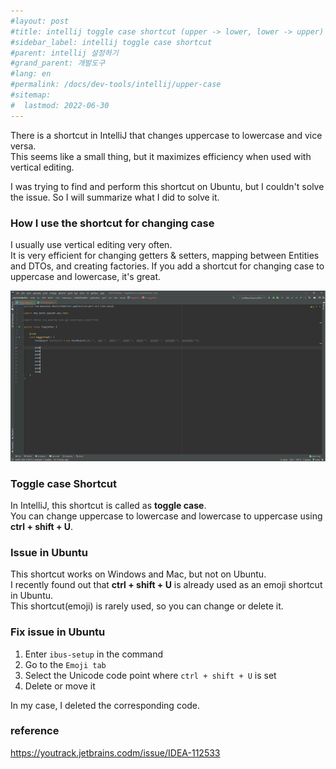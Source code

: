 ```yaml
---
#layout: post
#title: intellij toggle case shortcut (upper -> lower, lower -> upper)
#sidebar_label: intellij toggle case shortcut
#parent: intellij 설정하기
#grand_parent: 개발도구
#lang: en
#permalink: /docs/dev-tools/intellij/upper-case
#sitemap:
#  lastmod: 2022-06-30
---
```


There is a shortcut in IntelliJ that changes uppercase to lowercase and vice versa.  
This seems like a small thing, but it maximizes efficiency when used with vertical editing.  

I was trying to find and perform this shortcut on Ubuntu, but I couldn't solve the issue. So I will summarize what I did to solve it.

### How I use the shortcut for changing case

I usually use vertical editing very often.  
It is very efficient for changing getters & setters, mapping between Entities and DTOs, and creating factories. If you add a shortcut for changing case to uppercase and lowercase, it's great.

![usage](/images/post/dev-tools/intellij/toggle-case/usage.gif)

### Toggle case Shortcut

In IntelliJ, this shortcut is called as **toggle case**.  
You can change uppercase to lowercase and lowercase to uppercase using **ctrl + shift + U**.


### Issue in Ubuntu

This shortcut works on Windows and Mac, but not on Ubuntu.  
I recently found out that **ctrl + shift + U** is already used as an emoji shortcut in Ubuntu.  
This shortcut(emoji) is rarely used, so you can change or delete it.

### Fix issue in Ubuntu

1. Enter `ibus-setup` in the command
2. Go to the `Emoji tab`
3. Select the Unicode code point where `ctrl + shift + U` is set
4. Delete or move it

In my case, I deleted the corresponding code.


### reference

https://youtrack.jetbrains.codm/issue/IDEA-112533